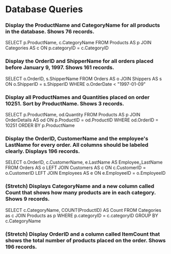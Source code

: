 # Database Queries

### Display the ProductName and CategoryName for all products in the database. Shows 76 records.

SELECT p.ProductName, c.CategoryName
FROM Products AS p
JOIN Categories AS c ON p.categoryID = c.CategoryID

### Display the OrderID and ShipperName for all orders placed before January 9, 1997. Shows 161 records.

SELECT o.OrderID, s.ShipperName
FROM Orders AS o
JOIN Shippers AS s ON o.ShipperID = s.ShipperID
WHERE o.OrderDate < "1997-01-09"

### Display all ProductNames and Quantities placed on order 10251. Sort by ProductName. Shows 3 records.

SELECT p.ProductName, od.Quantity
FROM Products AS p
JOIN OrderDetails AS od ON p.ProductID = od.ProductID
WHERE od.OrderID = 10251
ORDER BY p.ProductName

### Display the OrderID, CustomerName and the employee's LastName for every order. All columns should be labeled clearly. Displays 196 records.

SELECT o.OrderID, c.CustomerName, e.LastName AS Employee_LastName
FROM Orders AS o
LEFT JOIN Customers AS c ON c.CustomerID = o.CustomerID
LEFT JOIN Employees AS e ON e.EmployeeID = o.EmployeeID

### (Stretch) Displays CategoryName and a new column called Count that shows how many products are in each category. Shows 9 records.

SELECT c.CategoryName, COUNT(ProductID) AS Count
FROM Categories as c
JOIN Products as p
WHERE p.categoryID = c.categoryID
GROUP BY c.CategoryName

### (Stretch) Display OrderID and a column called ItemCount that shows the total number of products placed on the order. Shows 196 records.
